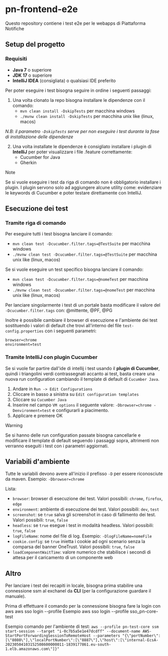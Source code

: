 # pn-frontend-e2e

Questo repository contiene i test e2e per le webapps di Piattaforma Notifiche

## Setup del progetto

### Requisiti

- **Java 7** o superiore
- **JDK 17** o superiore
- **IntelliJ IDEA** (consigliata) o qualsiasi IDE preferito

Per poter eseguire i test bisogna seguire in ordine i seguenti passaggi:

1. Una volta clonato la repo bisogna installare le dipendenze con il comando:
    - `mvn clean install -DskipTests` per macchina windows
    - `./mvnw clean install -DskipTests` per macchina unix like (linux, macos)

_N.B: il parametro `-DskipTests` serve per non eseguire i test durante la fase di installazione delle dipendenze_

2. Una volta installate le dipendenze è consigliato installare i plugin di **IntelliJ** per poter visualizzare i file
   .feature
   correttamente:
    - Cucumber for Java
    - Gherkin

> [!NOTE]
> Se si vuole eseguire i test da riga di comando non è obbligatorio installare i plugin.
> I plugin servono solo ad aggiungere alcune utility come: evidenziare le keywords di Cucumber e poter testare
> direttamente con IntelliJ.

## Esecuzione dei test

### Tramite riga di comando

Per eseguire tutti i test bisogna lanciare il comando:

- `mvn clean test -Dcucumber.filter.tags=@TestSuite` per macchina windows
- `./mvnw clean test -Dcucumber.filter.tags=@TestSuite` per macchina unix like (linux, macos)

Se si vuole eseguire un test specifico bisogna lanciare il comando:

- `mvn clean test -Dcucumber.filter.tags=@nomeTest` per macchina windows
- `./mvnw clean test -Dcucumber.filter.tags=@nomeTest` per macchina unix like (linux, macos)

Per lanciare singolarmente i test di un portale basta modificare il valore del `-Dcucumber.filter.tags` con: @mittente,
@PF, @PG

Inoltre è possibile cambiare il browser di esecuzione e l'ambiente dei test sostituendo i valori di default
che trovi
all'interno del file `test-config.properties` con i seguenti parametri:

```
browser=chrome
environment=test
```

### Tramite IntelliJ con plugin Cucumber

Se si vuole far partire dall'ide di intellij i test usando il **plugin di Cucumber**, quindi i triangolini verdi
contrassegnati accanto ai test, basta creare una nuova run
configuration cambiando il template di
default di `Cucumber Java`.

1. Andare in `Run -> Edit Configurations`
2. Cliccare in basso a sinistra su `Edit configuration templates`
3. Cliccare su `Cucumber Java`
4. Inserire nel campo `VM options` il seguente valore: `-Dbrowser=chrome -Denvironment=test` e configurarli a
   piacimento.
5. Applicare e premere OK

> [!WARNING]
> Se si hanno delle run configuration passate bisogna cancellarle e modificare il template di default seguendo i
> passaggi sopra,
> altrimenti non verranno eseguiti i test con i parametri aggiornati.

## Variabili d'ambiente

Tutte le variabili devono avere all'inizio il prefisso `-D` per essere riconosciute da maven.
Esempio: `-Dbrowser=chrome`

Lista:

- `browser`: browser di esecuzione dei test. Valori possibili: `chrome`, `firefox`, `edge`
- `environment`: ambiente di esecuzione dei test. Valori possibili: `dev`, `test`
- `screenshot`: se `true` salva gli screenshot in caso di fallimento dei test. Valori possibili: `true`, `false`
- `headless`: se `true` esegue i test in modalità headless. Valori possibili: `true`, `false`
- `logFileName`: nome del file di log. Esempio: `-DlogFileName=nomeFile`
- `cookie.config`: se `true` inietta i cookie ad ogni scenario senza la comparsa del banner OneTrust. Valori
  possibili: `true`, `false`
- `loadComponentWaitTime`: valore numerico che stabilisce i secondi di attesa per il caricamento di un componente web

## Altro

Per lanciare i test dei recapiti in locale, bisogna prima stabilire una connessione ssm al exchanel da **CLI** (per la
configurazione guardare il manuale).

Prima di effettuare il comando per la connessione bisogna fare la login con aws
aws sso login --profile <ambiente>
Esempio 
aws sso login --profile sso_pn-core-test

Esempio comando per l'ambiente di test:
`aws --profile pn-test-core ssm start-session --target "i-0c7b5a5e1e47dcdff" --document-name AWS-StartPortForwardingSessionToRemoteHost --parameters "{\"portNumber\":[\"8080\"],\"localPortNumber\":[\"8887\"],\"host\":[\"internal-EcsA-20230504103152508600000011-1839177861.eu-south-1.elb.amazonaws.com\"]}"`